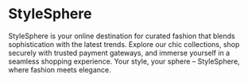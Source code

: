 # StyleSphere
StyleSphere is your online destination for curated fashion that blends sophistication with the latest trends. Explore our chic collections, shop securely with trusted payment gateways, and immerse yourself in a seamless shopping experience. Your style, your sphere – StyleSphere, where fashion meets elegance.
